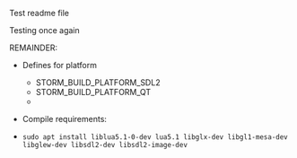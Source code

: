  Test readme file

Testing once again

REMAINDER:

 - Defines for platform
   - STORM_BUILD_PLATFORM_SDL2
   - STORM_BUILD_PLATFORM_QT
   - ​
     
- Compile requirements:
- ``sudo apt install liblua5.1-0-dev lua5.1 libglx-dev libgl1-mesa-dev libglew-dev libsdl2-dev libsdl2-image-dev``